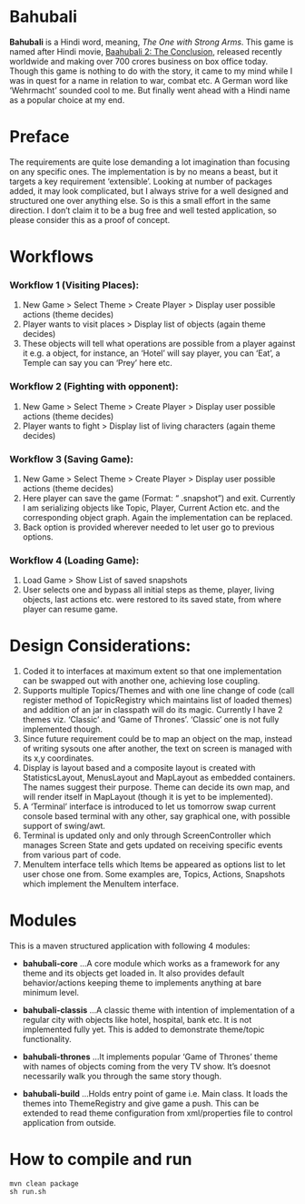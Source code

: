 # Bahubali
**Bahubali** is a Hindi word, meaning, *The One with Strong Arms*. This game is named after Hindi movie, [Baahubali 2: The Conclusion](https://en.wikipedia.org/wiki/Baahubali_2:_The_Conclusion), released recently worldwide and making over 700 crores business on box office today. Though this game is nothing to do with the story, it came to my mind while I was in quest for a name in relation to war, combat etc. A German word like ‘Wehrmacht’ sounded cool to me. But finally went ahead with a Hindi name as a popular choice at my end.

# Preface
The requirements are quite lose demanding a lot imagination than focusing on any specific ones. The implementation is by no means a beast, but it targets a key requirement ‘extensible’. Looking at number of packages added, it may look complicated, but I always strive for a well designed and structured one over anything else. So is this a small effort in the same direction. I don’t claim it to be a bug free and well tested application, so please consider this as a proof of concept.

# Workflows

### Workflow 1 (Visiting Places):
1.	New Game > Select Theme > Create Player > Display user possible actions (theme decides)
2.	Player wants to visit places > Display list of objects (again theme decides)
3.	These objects will tell what operations are possible from a player against it e.g. a object, for instance, an ‘Hotel’ will say player, you can ‘Eat’, a Temple can say you can ‘Prey’ here etc.

### Workflow 2 (Fighting with opponent):
1.	New Game > Select Theme > Create Player > Display user possible actions (theme decides)
2.	Player wants to fight > Display list of living characters (again theme decides) 

### Workflow 3 (Saving Game):
1.	New Game > Select Theme > Create Player > Display user possible actions (theme decides)
2.	Here player can save the game (Format: “<Name> <Timestamp>.snapshot”) and exit. Currently I am serializing objects like Topic, Player, Current Action etc. and the corresponding object graph. Again the implementation can be replaced. 
3.	Back option is provided wherever needed to let user go to previous options.

### Workflow 4 (Loading Game):
1.	Load Game > Show List of saved snapshots
2.	User selects one and bypass all initial steps as theme, player, living objects, last actions etc. were restored to its saved state, from where player can resume game.

# Design Considerations:
1.	Coded it to interfaces at maximum extent so that one implementation can be swapped out with another one, achieving lose coupling.
2.	Supports multiple Topics/Themes and with one line change of code (call register method of TopicRegistry which maintains list of loaded themes) and addition of an jar in classpath will do its magic. Currently I have 2 themes viz. ‘Classic’ and ‘Game of Thrones’. ‘Classic’ one is not fully implemented though.
3.	Since future requirement could be to map an object on the map, instead of writing sysouts one after another, the text on screen is managed with its x,y coordinates.
4.	Display is layout based and a composite layout is created with StatisticsLayout, MenusLayout and MapLayout as embedded containers. The names suggest their purpose. Theme can decide its own map, and will render itself in MapLayout (though it is yet to be implemented).
5.	A ‘Terminal’ interface is introduced to let us tomorrow swap current console based terminal with any other, say graphical one, with possible support of swing/awt.
6.	Terminal is updated only and only through ScreenController which manages Screen State and gets updated on receiving specific events from various part of code.
7.	MenuItem interface tells which Items be appeared as options list to let user chose one from. Some examples are, Topics, Actions, Snapshots which implement the MenuItem interface.

# Modules

This is a maven structured application with following 4 modules:

* **bahubali-core**
...A core module which works as a framework for any theme and its objects get loaded in. It also provides default behavior/actions keeping theme to implements anything at bare minimum level.

* **bahubali-classis**
...A classic theme with intention of implementation of a regular city with objects like hotel, hospital, bank etc. It is not implemented fully yet. This is added to demonstrate theme/topic functionality.

* **bahubali-thrones**
...It implements popular ‘Game of Thrones’ theme with names of objects coming from the very TV show. It’s doesnot necessarily walk you through the same story though.

* **bahubali-build**
...Holds entry point of game i.e. Main class. It loads the themes into ThemeRegistry and give game a push. This can be extended to read theme configuration from xml/properties file to control application from outside. 

# How to compile and run
```
mvn clean package
sh run.sh
```
